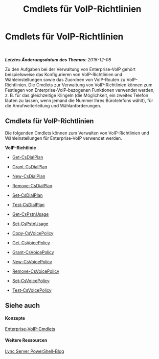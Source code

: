 ﻿---
title: Cmdlets für VoIP-Richtlinien
TOCTitle: Cmdlets für VoIP-Richtlinien
ms:assetid: 92744ec6-754d-498b-b430-dcd5c985ce10
ms:mtpsurl: https://technet.microsoft.com/de-de/library/Gg415663(v=OCS.15)
ms:contentKeyID: 49294765
ms.date: 12/10/2016
mtps_version: v=OCS.15
ms.translationtype: HT
---

# Cmdlets für VoIP-Richtlinien

 

_**Letztes Änderungsdatum des Themas:** 2016-12-08_

Zu den Aufgaben bei der Verwaltung von Enterprise-VoIP gehört beispielsweise das Konfigurieren von VoIP-Richtlinien und Wähleinstellungen sowie das Zuordnen von VoIP-Routen zu VoIP-Richtlinien. Die Cmdlets zur Verwaltung von VoIP-Richtlinien können zum Festlegen von Enterprise-VoIP-bezogenen Funktionen verwendet werden, z. B. für das gleichzeitige Klingeln (die Möglichkeit, ein zweites Telefon läuten zu lassen, wenn jemand die Nummer Ihres Bürotelefons wählt), für die Anrufweiterleitung und Wählanforderungen.

## Cmdlets für VoIP-Richtlinien

Die folgenden Cmdlets können zum Verwalten von VoIP-Richtlinien und Wähleinstellungen für Enterprise-VoIP verwendet werden.

**VoIP-Richtlinie**

  - [Get-CsDialPlan](get-csdialplan.md)

  - [Grant-CsDialPlan](grant-csdialplan.md)

  - [New-CsDialPlan](new-csdialplan.md)

  - [Remove-CsDialPlan](remove-csdialplan.md)

  - [Set-CsDialPlan](set-csdialplan.md)

  - [Test-CsDialPlan](test-csdialplan.md)

  - [Get-CsPstnUsage](get-cspstnusage.md)

  - [Set-CsPstnUsage](set-cspstnusage.md)

  - [Copy-CsVoicePolicy](https://technet.microsoft.com/de-de/library/jj204663\(v=ocs.15\))

  - [Get-CsVoicePolicy](get-csvoicepolicy.md)

  - [Grant-CsVoicePolicy](grant-csvoicepolicy.md)

  - [New-CsVoicePolicy](new-csvoicepolicy.md)

  - [Remove-CsVoicePolicy](remove-csvoicepolicy.md)

  - [Set-CsVoicePolicy](set-csvoicepolicy.md)

  - [Test-CsVoicePolicy](test-csvoicepolicy.md)

## Siehe auch

#### Konzepte

[Enterprise-VoIP-Cmdlets](lync-server-2013-enterprise-voice-cmdlets.md)  

#### Weitere Ressourcen

[Lync Server PowerShell-Blog](http://go.microsoft.com/fwlink/?linkid=203150%26clcid=0x407)

